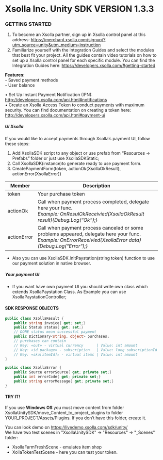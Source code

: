 # Xsolla Inc. Unity SDK VERSION 1.3.3

### GETTING STARTED

1. To become an Xsolla partner, sign up in Xsolla control panel at this address: https://merchant.xsolla.com/signup/?utm_source=unity&utm_medium=instruction  
2. Familiarize yourself with the Integration Guides and select the modules that best fit your project. All the guides contain video tutorials on how to set up a Xsolla control panel for each specific module. You can find the Integration Guides here: https://developers.xsolla.com/#getting-started

**Features:**  
    - Saved payment methods  
    - User balance

• Set Up Instant Payment Notification (IPN): http://developers.xsolla.com/api.html#notifications  
• Create an Xsolla Access Token to conduct payments with maximum security. You can find documentation on creating a token here: http://developers.xsolla.com/api.html#payment-ui

##### UI Xsolla

If you would like to accept payments through Xsolla’s payment UI, follow these steps:  
 1. Add XsollaSDK script to any object or use prefab from “Resources -> Prefabs” folder or just use XsollaSDKStatic;  
 2. Call XsollaSDK(instance)to generate ready to use payment form.  
 3. CreatePaymentForm(token, actionOk(XsollaOkResult), actionError(XsollaError))  



|Member   | Description|
|------   | -----------|
|token    | Your purchase token
|actionOk | Call when payment process completed, delegate here your func.<br>*Example: OnResulOkReceivied(XsollaOkResult result){Debug.Log(“Ok”);}* |
|actionError | Call when payment process canceled or some problems appeared, delegate here your func.<br>*Example: OnErrorReceivied(XsollaError data){Debug.Log(“Error”);}*|

 - Also you can use XsollaSDK.InitPaystation(string token) function to use our payment solution in native browser.

##### Your payment UI
 - If you want have own payment UI you should write own class which extends XsollaPaystation Class.
As Example you can use XsollaPaystationController;

#### SDK RESPONSE OBJECTS

```cs
public class XsollaResult {
    public string invoice{ get; set;}
    public Status status{ get; set;}
    // DONE status mean successful payment
    public Dictionary<string, object> purchases;
    // purchases can contain
    // Key: «out» - virtual currency      | Value: int amount
    // Key: «id_package» - subscription   | Value: long subscriptionId
    // Key: «sku[itemId]» - virtual items | Value: int amount
}
```
```cs
public class XsollaError {
    public Source errorSource{ get; private set;}
    public int errorCode{ get; private set;}
    public string errorMessage{ get; private set;}
}
```

#### TRY IT!

If you use **Windows OS** you must move content from folder XsollaUnitySDK/move_Content_to_project_plugins to folder YOUR_PROJECT/Assets/Plugins.
If you don’t have this folder, create it.

You can look demo on https://livedemo.xsolla.com/sdk/unity/  
We have two test scenes in "XsollaUnitySDK" -> "Resources" -> "_Scenes" folder:  
- XsollaFarmFreshScene - emulates item shop  
- XollaTokenTestScene - here you can test your token.
